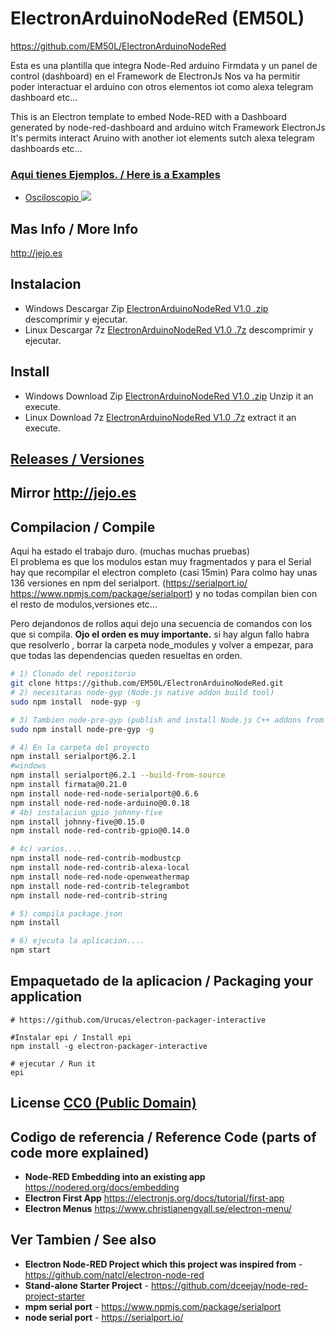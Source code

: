 
# ElectronArduinoNodeRed (EM50L)
https://github.com/EM50L/ElectronArduinoNodeRed

Esta es una plantilla que integra Node-Red arduino Firmdata y un panel de control (dashboard) en el Framework de ElectronJs
Nos va ha permitir poder interactuar el arduino con otros elementos iot como alexa telegram dashboard etc... 

This is an Electron template to embed Node-RED with a Dashboard generated by node-red-dashboard and arduino witch Framework ElectronJs
It's permits interact Aruino with another iot elements sutch alexa telegram dashboards etc... 

### [ Aqui tienes Ejemplos. / Here is a Examples](https://github.com/EM50L/ElectronArduinoNodeRed/ejemplos/)

* [ Osciloscopio ](https://github.com/EM50L/ElectronArduinoNodeRed/blob/master/ejemplos/Osciloscopio_Arduino/README.md)
![](Osciloscopio_Arduino/portada.jpg) 

## Mas Info / More Info 
http://jejo.es

## Instalacion 
- Windows Descargar Zip [ElectronArduinoNodeRed V1.0 .zip](https://github.com/EM50L/ElectronArduinoNodeRed/releases/download/v1.0.1/ElectronArduinoNodeRed-win32-ia32.zip) descomprimir y ejecutar.
- Linux Descargar 7z [ElectronArduinoNodeRed V1.0 .7z](https://github.com/EM50L/ElectronArduinoNodeRed/releases/download/v1.0.1/ElectronArduinoNodeRed-linux-x64-v1.0.1.7z) descomprimir y ejecutar.

## Install
- Windows Download Zip [ElectronArduinoNodeRed V1.0 .zip](https://github.com/EM50L/ElectronArduinoNodeRed/releases/download/v1.0.1/ElectronArduinoNodeRed-win32-ia32.zip) Unzip it an execute.
- Linux Download 7z [ElectronArduinoNodeRed V1.0 .7z](https://github.com/EM50L/ElectronArduinoNodeRed/releases/download/v1.0.1/ElectronArduinoNodeRed-linux-x64-v1.0.1.7z) extract it an execute.

## [Releases / Versiones](https://github.com/EM50L/ElectronArduinoNodeRed/releases/) 
## Mirror http://jejo.es
 
## Compilacion / Compile
Aqui ha estado el trabajo duro. (muchas muchas pruebas)  
El problema es que los modulos estan muy fragmentados y para el Serial hay que recompilar el electron completo (casi 15min) 
Para colmo hay unas 136 versiones en npm del serialport.
 (https://serialport.io/ https://www.npmjs.com/package/serialport)
 y no todas compilan bien con el resto de modulos,versiones etc...
 
 Pero dejandonos de rollos aqui dejo una secuencia de comandos con los que si compila.
 **Ojo el orden es muy importante.** si hay algun fallo habra que resolverlo , borrar la carpeta node_modules y volver a empezar, para que todas las dependencias queden resueltas en orden.
 
```bash
# 1) Clonado del repositorio
git clone https://github.com/EM50L/ElectronArduinoNodeRed.git
# 2) necesitaras node-gyp (Node.js native addon build tool)
sudo npm install  node-gyp -g

# 3) Tambien node-pre-gyp (publish and install Node.js C++ addons from binaries)
sudo npm install node-pre-gyp -g

# 4) En la carpeta del proyecto
npm install serialport@6.2.1
#windows 
npm install serialport@6.2.1 --build-from-source
npm install firmata@0.21.0
npm install node-red-node-serialport@0.6.6
npm install node-red-node-arduino@0.0.18
# 4b) instalacion gpio johnny-five
npm install johnny-five@0.15.0
npm install node-red-contrib-gpio@0.14.0

# 4c) varios....
npm install node-red-contrib-modbustcp
npm install node-red-contrib-alexa-local
npm install node-red-node-openweathermap
npm install node-red-contrib-telegrambot
npm install node-red-contrib-string

# 5) compila package.json
npm install

# 6) ejecuta la aplicacion....
npm start

```

## Empaquetado de la aplicacion / Packaging your application
```
# https://github.com/Urucas/electron-packager-interactive

#Instalar epi / Install epi
npm install -g electron-packager-interactive

# ejecutar / Run it
epi

```

## License [CC0 (Public Domain)](LICENSE.md)

## Codigo de referencia / Reference Code (parts of code more explained)
 - **Node-RED Embedding into an existing app** https://nodered.org/docs/embedding
 - **Electron First App** https://electronjs.org/docs/tutorial/first-app 
 - **Electron Menus** https://www.christianengvall.se/electron-menu/ 
 

## Ver Tambien / See also
 - **Electron Node-RED Project which this project was inspired from** - https://github.com/natcl/electron-node-red
 - **Stand-alone Starter Project** - https://github.com/dceejay/node-red-project-starter
 - **mpm serial port** - https://www.npmjs.com/package/serialport
 - **node serial port** - https://serialport.io/
